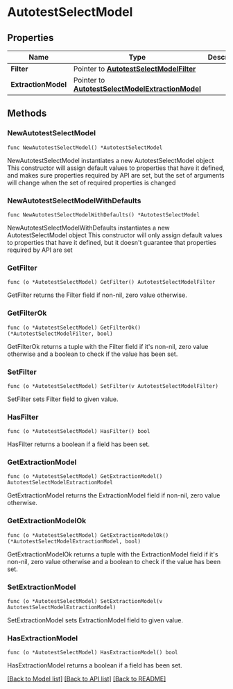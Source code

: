 # AutotestSelectModel

## Properties

Name | Type | Description | Notes
------------ | ------------- | ------------- | -------------
**Filter** | Pointer to [**AutotestSelectModelFilter**](AutotestSelectModelFilter.md) |  | [optional] 
**ExtractionModel** | Pointer to [**AutotestSelectModelExtractionModel**](AutotestSelectModelExtractionModel.md) |  | [optional] 

## Methods

### NewAutotestSelectModel

`func NewAutotestSelectModel() *AutotestSelectModel`

NewAutotestSelectModel instantiates a new AutotestSelectModel object
This constructor will assign default values to properties that have it defined,
and makes sure properties required by API are set, but the set of arguments
will change when the set of required properties is changed

### NewAutotestSelectModelWithDefaults

`func NewAutotestSelectModelWithDefaults() *AutotestSelectModel`

NewAutotestSelectModelWithDefaults instantiates a new AutotestSelectModel object
This constructor will only assign default values to properties that have it defined,
but it doesn't guarantee that properties required by API are set

### GetFilter

`func (o *AutotestSelectModel) GetFilter() AutotestSelectModelFilter`

GetFilter returns the Filter field if non-nil, zero value otherwise.

### GetFilterOk

`func (o *AutotestSelectModel) GetFilterOk() (*AutotestSelectModelFilter, bool)`

GetFilterOk returns a tuple with the Filter field if it's non-nil, zero value otherwise
and a boolean to check if the value has been set.

### SetFilter

`func (o *AutotestSelectModel) SetFilter(v AutotestSelectModelFilter)`

SetFilter sets Filter field to given value.

### HasFilter

`func (o *AutotestSelectModel) HasFilter() bool`

HasFilter returns a boolean if a field has been set.

### GetExtractionModel

`func (o *AutotestSelectModel) GetExtractionModel() AutotestSelectModelExtractionModel`

GetExtractionModel returns the ExtractionModel field if non-nil, zero value otherwise.

### GetExtractionModelOk

`func (o *AutotestSelectModel) GetExtractionModelOk() (*AutotestSelectModelExtractionModel, bool)`

GetExtractionModelOk returns a tuple with the ExtractionModel field if it's non-nil, zero value otherwise
and a boolean to check if the value has been set.

### SetExtractionModel

`func (o *AutotestSelectModel) SetExtractionModel(v AutotestSelectModelExtractionModel)`

SetExtractionModel sets ExtractionModel field to given value.

### HasExtractionModel

`func (o *AutotestSelectModel) HasExtractionModel() bool`

HasExtractionModel returns a boolean if a field has been set.


[[Back to Model list]](../README.md#documentation-for-models) [[Back to API list]](../README.md#documentation-for-api-endpoints) [[Back to README]](../README.md)


